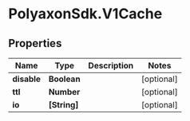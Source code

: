 # PolyaxonSdk.V1Cache

## Properties

Name | Type | Description | Notes
------------ | ------------- | ------------- | -------------
**disable** | **Boolean** |  | [optional] 
**ttl** | **Number** |  | [optional] 
**io** | **[String]** |  | [optional] 


